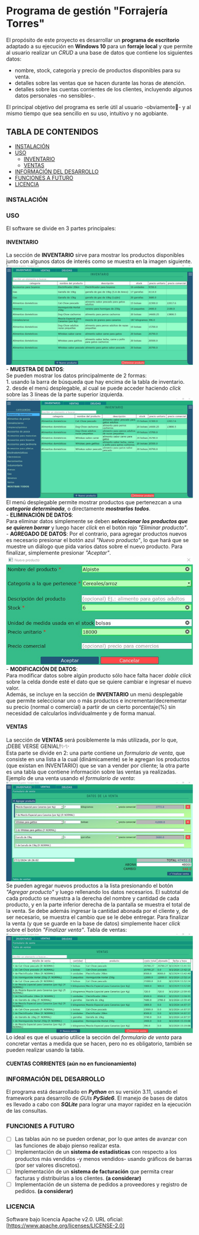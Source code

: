 # Programa de gestión "Forrajería Torres"
El propósito de este proyecto es desarrollar un **programa de escritorio** adaptado a su ejecución en **Windows 10** para un **forraje local** y que permite al usuario realizar un *CRUD* a una base de datos que contiene los siguientes datos:

  - nombre, stock, categoría y precio de productos disponibles para su venta.
  - detalles sobre las ventas que se hacen durante las horas de atención.
  - detalles sobre las cuentas corrientes de los clientes, incluyendo algunos datos personales -no sensibles-.

El principal objetivo del programa es serle útil al usuario -obviamente💢- y al mismo tiempo que sea sencillo en su uso, intuitivo y no agobiante.


## TABLA DE CONTENIDOS
  - [INSTALACIÓN](#INSTALACIÓN)
  - [USO](#USO)
    - [INVENTARIO](#INVENTARIO)
    - [VENTAS](#VENTAS)
  - [INFORMACIÓN DEL DESARROLLO](#INFORMACIÓN-DEL-DESARROLLO)
  - [FUNCIONES A FUTURO](#FUNCIONES-A-FUTURO)
  - [LICENCIA](#LICENCIA)

### INSTALACIÓN

### USO
El software se divide en 3 partes principales:
  #### **INVENTARIO**  
  La sección de **INVENTARIO** sirve para mostrar los productos disponibles junto con algunos datos de interés como se muestra en la imagen siguiente.
  ![inventario ejemplo prueba datos tabla](images/sct_inventory.png)
    - **MUESTRA DE DATOS**:  
      Se pueden mostrar los datos principalmente de 2 formas:  
       1. usando la barra de búsqueda que hay encima de la tabla de inventario.  
       2. desde el menú desplegable, al cual se puede acceder haciendo *click* sobre las 3 líneas de la parte superior izquierda.
          ![inventario ejemplo prueba datos tabla menu-desplegable](images/sct_inventory_menu_opened.png)
          El menú desplegable permite mostrar productos que pertenezcan a una ***categoría determinada***, o directamente ***mostrarlos todos***.  
    - **ELIMINACIÓN DE DATOS**:  
      Para eliminar datos simplemente se deben ***seleccionar los productos que se quieren borrar*** y luego hacer *click* en el botón rojo *"Eliminar producto"*.  
    - **AGREGADO DE DATOS**:
      Por el contrario, para agregar productos nuevos es necesario presionar el botón azul *"Nuevo producto"*, lo que hará que se muestre un diálogo que pida varios datos
      sobre el nuevo producto. Para finalizar, simplemente presionar *"Aceptar"*.  
      ![inventario ejemplo prueba datos producto dialog](images/sct_new_product_dialog.png)  
    - **MODIFICACIÓN DE DATOS**:  
      Para modificar datos sobre algún producto sólo hace falta hacer *doble click* sobre la celda donde esté el dato que se quiere cambiar e ingresar el nuevo valor.  
      Además, se incluye en la sección de **INVENTARIO** un menú desplegable que permite seleccionar uno o más productos e incrementar/decrementar su precio (normal o comercial) a partir de un cierto porcentaje(%) sin necesidad de calcularlos individualmente y de forma manual.
      
  #### **VENTAS**  
  La sección de **VENTAS** será posiblemente la más utilizada, por lo que, ¡DEBE VERSE GENIAL!✨✨  
  Esta parte se divide en 2: una parte contiene un *formulario de venta*, que consiste en una lista a la cual (dinámicamente) se le agregan los productos (que existan en INVENTARIO) que se van a vender por cliente; la otra parte es una tabla que contiene información sobre las ventas ya realizadas.  
  Ejemplo de una venta usando el *formulario de venta*:  
  ![venta formulario formulario-de-venta producto](images/sct_sales_form.png)  
  Se pueden agregar nuevos productos a la lista presionando el botón *"Agregar producto"* y luego rellenando los datos necesarios. El subtotal de cada producto se muestra a la derecha del nombre y cantidad de cada producto, y en la parte inferior derecha de la pantalla se muestra el total de la venta. Se debe además ingresar la cantidad abonada por el cliente y, de ser necesario, se muestra el cambio que se le debe entregar. Para finalizar la venta (y que se guarde en la base de datos) simplemente hacer *click* sobre el botón *"Finalizar venta"*.
  Tabla de ventas:  
  ![tabla ventas datos-de-ventas productos deudores](images/sct_sales_table.png)
  Lo ideal es que el usuario utilice la sección del *formulario de venta* para concretar ventas a medida que se hacen, pero no es obligatorio, también se pueden realizar usando la tabla.
  
  #### **CUENTAS CORRIENTES** (aún no en funcionamiento)


### INFORMACIÓN DEL DESARROLLO
El programa está desarrollado en ***Python*** en su versión 3.11, usando el framework para desarrollo de *GUIs* ***PySide6***.
El manejo de bases de datos es llevado a cabo con ***SQLite*** para lograr una mayor rapidez en la ejecución de las consultas.

### FUNCIONES A FUTURO
- [ ] Las tablas aún no se pueden ordenar, por lo que antes de avanzar con las funciones de abajo pienso realizar esta.
- [ ] Implementación de un **sistema de estadísticas** con respecto a los productos más vendidos -y menos vendidos- usando gráficos de barras (por ser valores discretos).
- [ ] Implementación de un **sistema de facturación** que permita crear facturas y distribuirlas a los clientes. **(a considerar)**
- [ ] Implementación de un sistema de pedidos a proveedores y registro de pedidos. **(a considerar)**

### LICENCIA
Software bajo licencia Apache v2.0.
URL oficial: [https://www.apache.org/licenses/LICENSE-2.0]
